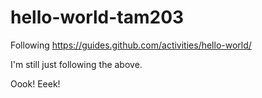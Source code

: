 hello-world-tam203
==================

Following https://guides.github.com/activities/hello-world/

I'm still just following the above.

Oook! Eeek!
